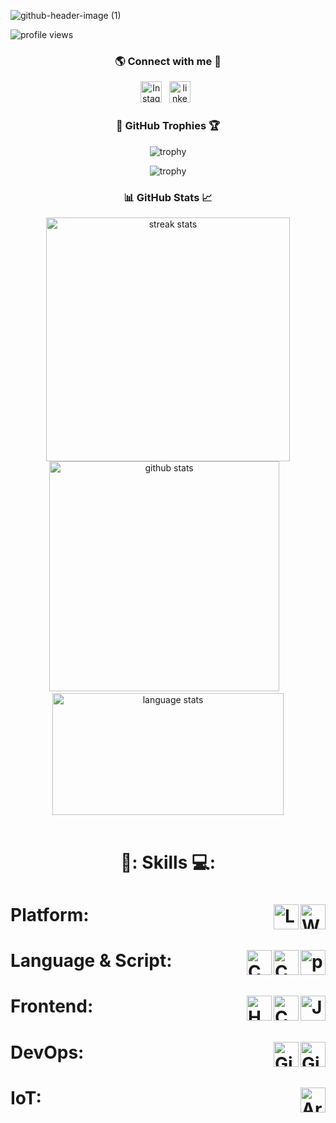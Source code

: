 

<!--
**Arundhuti2004/Arundhuti2004** is a ✨ _special_ ✨ repository because its `README.md` (this file) appears on your GitHub profile.

Here are some ideas to get you started:

- 🔭 I’m currently working on ...
- 🌱 I’m currently learning ...
- 👯 I’m looking to collaborate on ...
- 🤔 I’m looking for help with ...
- 💬 Ask me about ...
- 📫 How to reach me: ...
- 😄 Pronouns: ...
- ⚡ Fun fact: ...
-->
<!-- banner image to be updated -->
![github-header-image (1)](https://github.com/Arundhuti2004/Arundhuti2004/assets/121664607/6e09bcbb-edc9-4144-bc87-07cfb9758b24)


<!-- profile views -->
<p align="left"> <img src="https://komarev.com/ghpvc/?username=Arundhuti2004&label=Profile%20views&color=0e75b6&style=flat" alt="profile views" /> </p>


<!-- social links -->
<h3 align="center">🌎 Connect with me 📲</h3>

<p align="center">
    <a href="https://www.instagram.com/l_am_aru_/#"><img height="34" src="https://seeklogo.com/images/I/instagram-new-2016-logo-D9D42A0AD4-seeklogo.com.png" alt="Instagram"></a>&nbsp;&nbsp;
    <a href="https://www.linkedin.com/in/arundhuti-sarkar-37b2b0243"><img height="34" src="https://seeklogo.com/images/L/linkedin-icon-logo-FBADE03110-seeklogo.com.png".png alt="linkedin"></a>&nbsp;&nbsp;
</p>

<!-- github trophies -->
<h3 align="center">🥇 GitHub Trophies 🏆</h3>
<div align="center">

![trophy](https://github-profile-trophy.vercel.app/?username=Arundhuti2004&theme=dark_lover&no-frame=true&no-bg=true&column=3&title=Commits,Followers,Stars)
<br>

![trophy](https://github-profile-trophy.vercel.app/?username=Arundhuti2004&theme=dark_lover&no-frame=true&no-bg=true&column=3&title=PullRequest,Repositories,Reviews)
</div>

<!-- github stats -->
<h3 align="center"> 📊 GitHub Stats 📈</h3>
<div align=center>
  <img width=390 src="https://streak-stats.demolab.com/?user=Arundhuti2004&count_private=true&theme=windows-dark&border_radius=10" alt="streak stats"/>
  <img width=368 src="https://github-readme-stats.vercel.app/api?username=Arundhuti2004&count_private=true&show_icons=true&rank_icon=github&locale=en&theme=github_dark&border_radius=10" alt="github stats">
    &nbsp;&nbsp;
  <br/>
  <img width=370 align=top src="https://github-readme-stats.vercel.app/api/top-langs?username=Arundhuti2004&show_icons=true&locale=en&theme=github_dark&border_radius=10&layout=compact&langs_count=10" height="194.8px" alt="language stats">
</div>
<br>

<!-- Skills -->
<h1 align=center>

📖: Skills 💻:
</h1>

<h1>Platform:&nbsp;&nbsp; <!-- Platform -->
    <img src="https://seeklogo.com/images/W/windows-vista-logo-1A3AAA2064-seeklogo.com.png?v=638133555540000000" height="40" alt="Windows" align=right>&nbsp;&nbsp;
    <img src="https://1000logos.net/wp-content/uploads/2017/03/LINUX-LOGO.png" height="40" alt="Linux" align=right>&nbsp;&nbsp;
</h1>

<h1>Language & Script:&nbsp;&nbsp; <!-- Language & Script-->
    <img src="https://seeklogo.com/images/P/python-logo-A32636CAA3-seeklogo.com.png" height="40" alt="python" align=right>&nbsp;&nbsp;
    <img src="https://seeklogo.com/images/C/c-logo-43CE78FF9C-seeklogo.com.png"  height="40"alt="C++" align=right>&nbsp;&nbsp;
    <img src="https://seeklogo.com/images/C/c-language-logo-CE0F92E683-seeklogo.com.png" height="40" alt="C" align=right>&nbsp;&nbsp;
</h1>

<h1>Frontend:&nbsp;&nbsp; <!-- Frontend -->
    <img src="https://seeklogo.com/images/J/java-script-js-logo-ACF4AE5082-seeklogo.com.png" height="40" alt="JavaScript" align=right>&nbsp;&nbsp;
    <img src="https://seeklogo.com/images/C/css3-logo-8724075274-seeklogo.com.png" height="40" alt="CSS" align=right>&nbsp;&nbsp;
    <img src="https://seeklogo.com/images/H/html5-logo-EF92D240D7-seeklogo.com.png" height="40" alt="HTML" align=right>&nbsp;&nbsp;
</h1>

<h1>DevOps:&nbsp;&nbsp; <!-- DevOps -->
    <img src="https://seeklogo.com/images/G/github-logo-2E3852456C-seeklogo.com.png" height="40" alt="Github" align=right>&nbsp;&nbsp;
    <img src="https://seeklogo.com/images/G/git-logo-CD8D6F1C09-seeklogo.com.png" height="40" alt="Git" align=right>&nbsp;&nbsp;
</h1>

<h1>IoT:&nbsp;&nbsp; <!-- IoT -->
    <img src="https://seeklogo.com/images/A/arduino-logo-BC7CBC1DAA-seeklogo.com.png" height="40" alt="Arduino" align=right>&nbsp;&nbsp;
</h1>

